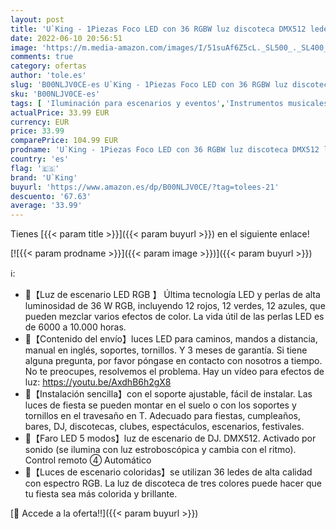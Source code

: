 ```yaml
---
layout: post
title: 'U`King - 1Piezas Foco LED con 36 RGBW luz discoteca DMX512 ledes luz de escenario luz con mando a distancia luz de Sonido Auto Maestro-esclavo luces para fiestas para Navidad DJ Bar Banda Cumpleaños Halloween'
date: 2022-06-10 20:56:51
image: 'https://m.media-amazon.com/images/I/51suAf6Z5cL._SL500_._SL400_.jpg'
comments: true
category: ofertas
author: 'tole.es'
slug: 'B00NLJV0CE-es U`King - 1Piezas Foco LED con 36 RGBW luz discoteca DMX512...'
sku: 'B00NLJV0CE-es'
tags: [ 'Iluminación para escenarios y eventos','Instrumentos musicales','Lámparas de iluminación de escenarios','Sistemas de escenario y megafonía','navidad','u`king','🇪🇸', ]
actualPrice: 33.99 EUR
currency: EUR
price: 33.99
comparePrice: 104.99 EUR
prodname: 'U`King - 1Piezas Foco LED con 36 RGBW luz discoteca DMX512 ledes luz de escenario luz con mando a distancia luz de Sonido Auto Maestro-esclavo luces para fiestas para Navidad DJ Bar Banda Cumpleaños Halloween'
country: 'es'
flag: '🇪🇸'
brand: 'U`King'
buyurl: 'https://www.amazon.es/dp/B00NLJV0CE/?tag=tolees-21'
descuento: '67.63'
average: '33.99'
---
```


Tienes [{{< param title >}}]({{< param buyurl >}}) en el siguiente enlace!

[![{{< param prodname >}}]({{< param image >}})]({{< param buyurl >}})

ℹ️:

- 🌸【Luz de escenario LED RGB 】 Última tecnología LED y perlas de alta luminosidad de 36 W RGB, incluyendo 12 rojos, 12 verdes, 12 azules, que pueden mezclar varios efectos de color. La vida útil de las perlas LED es de 6000 a 10.000 horas.
- 🌸【Contenido del envío】luces LED para caminos, mandos a distancia, manual en inglés, soportes, tornillos. Y 3 meses de garantía. Si tiene alguna pregunta, por favor póngase en contacto con nosotros a tiempo. No te preocupes, resolvemos el problema. Hay un vídeo para efectos de luz: https://youtu.be/AxdhB6h2gX8
- 🌸【Instalación sencilla】con el soporte ajustable, fácil de instalar. Las luces de fiesta se pueden montar en el suelo o con los soportes y tornillos en el travesaño en T. Adecuado para fiestas, cumpleaños, bares, DJ, discotecas, clubes, espectáculos, escenarios, festivales.
- 🌸【Faro LED 5 modos】luz de escenario de DJ. DMX512. Activado por sonido (se ilumina con luz estroboscópica y cambia con el ritmo). Control remoto ④ Automático
- 🌸【Luces de escenario coloridas】se utilizan 36 ledes de alta calidad con espectro RGB. La luz de discoteca de tres colores puede hacer que tu fiesta sea más colorida y brillante.

[🛒 Accede a la oferta!!]({{< param buyurl >}})
